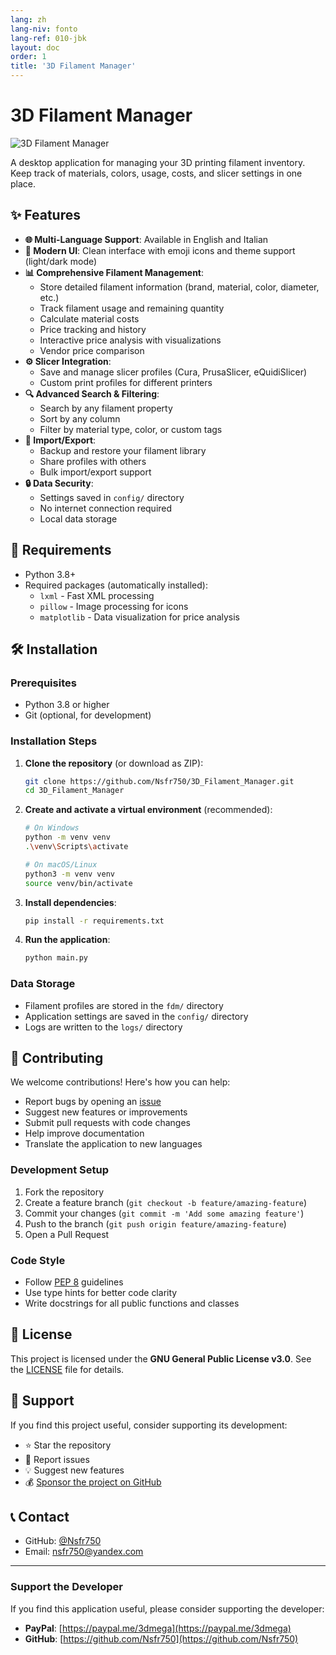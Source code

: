 ```yaml
---
lang: zh
lang-niv: fonto
lang-ref: 010-jbk
layout: doc
order: 1
title: '3D Filament Manager'
---
```


# 3D Filament Manager

![3D Filament Manager](assets/logo.png)

A desktop application for managing your 3D printing filament inventory. Keep track of materials, colors, usage, costs, and slicer settings in one place.

## ✨ Features

* **🌐 Multi-Language Support**: Available in English and Italian
* **🎨 Modern UI**: Clean interface with emoji icons and theme support (light/dark mode)
* **📊 Comprehensive Filament Management**:
  * Store detailed filament information (brand, material, color, diameter, etc.)
  * Track filament usage and remaining quantity
  * Calculate material costs
  * Price tracking and history
  * Interactive price analysis with visualizations
  * Vendor price comparison
* **⚙️ Slicer Integration**:
  * Save and manage slicer profiles (Cura, PrusaSlicer, eQuidiSlicer)
  * Custom print profiles for different printers
* **🔍 Advanced Search & Filtering**:
  * Search by any filament property
  * Sort by any column
  * Filter by material type, color, or custom tags
* **📂 Import/Export**:
  * Backup and restore your filament library
  * Share profiles with others
  * Bulk import/export support
* **🔒 Data Security**:
  * Settings saved in `config/` directory
  * No internet connection required
  * Local data storage

## 🚀 Requirements

* Python 3.8+
* Required packages (automatically installed):
  * `lxml` - Fast XML processing
  * `pillow` - Image processing for icons
  * `matplotlib` - Data visualization for price analysis

## 🛠️ Installation

### Prerequisites

* Python 3.8 or higher
* Git (optional, for development)

### Installation Steps

1. **Clone the repository** (or download as ZIP):

   ```bash
   git clone https://github.com/Nsfr750/3D_Filament_Manager.git
   cd 3D_Filament_Manager
   ```

2. **Create and activate a virtual environment** (recommended):

   ```bash
   # On Windows
   python -m venv venv
   .\venv\Scripts\activate
   
   # On macOS/Linux
   python3 -m venv venv
   source venv/bin/activate
   ```

3. **Install dependencies**:

   ```bash
   pip install -r requirements.txt
   ```

4. **Run the application**:

   ```bash
   python main.py
   ```

### Data Storage

* Filament profiles are stored in the `fdm/` directory
* Application settings are saved in the `config/` directory
* Logs are written to the `logs/` directory

## 🤝 Contributing

We welcome contributions! Here's how you can help:

* Report bugs by opening an [issue](https://github.com/Nsfr750/3D_Filament_Manager/issues)
* Suggest new features or improvements
* Submit pull requests with code changes
* Help improve documentation
* Translate the application to new languages

### Development Setup

1. Fork the repository
2. Create a feature branch (`git checkout -b feature/amazing-feature`)
3. Commit your changes (`git commit -m 'Add some amazing feature'`)
4. Push to the branch (`git push origin feature/amazing-feature`)
5. Open a Pull Request

### Code Style

* Follow [PEP 8](https://www.python.org/dev/peps/pep-0008/) guidelines
* Use type hints for better code clarity
* Write docstrings for all public functions and classes

## 📜 License

This project is licensed under the **GNU General Public License v3.0**. See the [LICENSE](LICENSE) file for details.

## 🙏 Support

If you find this project useful, consider supporting its development:

* ⭐ Star the repository
* 🐛 Report issues
* 💡 Suggest new features
* 💰 [Sponsor the project on GitHub](https://github.com/sponsors/Nsfr750)

## 📞 Contact

* GitHub: [@Nsfr750](https://github.com/Nsfr750)
* Email: nsfr750@yandex.com

---

### Support the Developer

If you find this application useful, please consider supporting the developer:

* **PayPal**: [https://paypal.me/3dmega](https://paypal.me/3dmega)
* **GitHub**: [https://github.com/Nsfr750](https://github.com/Nsfr750)
